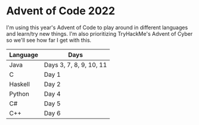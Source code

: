 # Advent of Code 2022
I'm using this year's Advent of Code to play around in different languages and learn/try new things. I'm also prioritizing TryHackMe's Advent of Cyber so we'll see how far I get with this.

|Language|Days|
|---|---|
|Java|Days 3, 7, 8, 9, 10, 11|
|C|Day 1|
|Haskell|Day 2|
|Python|Day 4|
|C#|Day 5|
|C++|Day 6|
